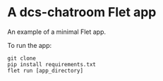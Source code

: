 # A dcs-chatroom Flet app

An example of a minimal Flet app.

To run the app:

```
git clone 
pip install requirements.txt
flet run [app_directory]
```